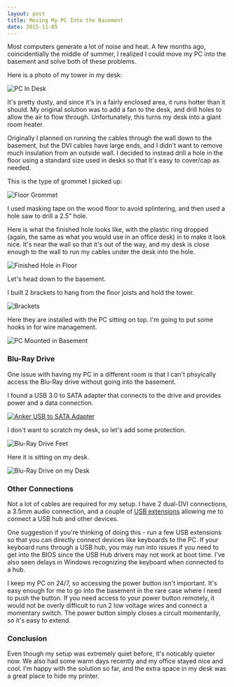 ```yaml
---
layout: post
title: Moving My PC Into the Basement
date: 2015-11-05
---
```


Most computers generate a lot of noise and heat. A few months ago, coincidentially the middle of summer, I realized I could move my PC into the basement and solve both of these problems.

Here is a photo of my tower in my desk:

![PC In Desk](pc-in-desk@2x.jpg)

It's pretty dusty, and since it's in a fairly enclosed area, it runs hotter than it should. My original solution was to add a fan to the desk, and drill holes to allow the air to flow through. Unfortunately, this turns my desk into a giant room heater.

Originally I planned on running the cables through the wall down to the basement, but the DVI cables have large ends, and I didn't want to remove much insulation from an outside wall. I decided to instead drill a hole in the floor using a standard size used in desks so that it's easy to cover/cap as needed.

This is the type of grommet I picked up:

![Floor Grommet](grommet.jpg)

I used masking tape on the wood floor to avoid splintering, and then used a hole saw to drill a 2.5" hole.

Here is what the finished hole looks like, with the plastic ring dropped (again, the same as what you would use in an office desk) in to make it look nice. It's near the wall so that it's out of the way, and my desk is close enough to the wall to run my cables under the desk into the hole.

![Finished Hole in Floor](finished-hole-in-floor@2x.jpg)

Let's head down to the basement.

I built 2 brackets to hang from the floor joists and hold the tower.

![Brackets](brackets@2x.jpg)

Here they are installed with the PC sitting on top. I'm going to put some hooks in for wire management.

![PC Mounted in Basement](pc-mounted-in-basement@2x.jpg)

### Blu-Ray Drive

One issue with having my PC in a different room is that I can't phsyically access the Blu-Ray drive without going into the basement.

I found a USB 3.0 to SATA adapter that connects to the drive and provides power and a data connection.

[![Anker USB to SATA Adapter](anker-sata-usb-adapter@2x.jpg)](http://www.amazon.com/gp/product/B005B3VO24?ref=ytechie-20)

I don't want to scratch my desk, so let's add some protection.

![Blu-Ray Drive Feet](blu-ray-feet@2x.jpg)

Here it is sitting on my desk.

![Blu-Ray Drive on my Desk](blu-ray-on-desk@2x.jpg)

### Other Connections

Not a lot of cables are required for my setup. I have 2 dual-DVI connections, a 3.5mm audio connection, and a couple of [USB extensions](http://www.monoprice.com/search/index?keyword=usb+extension) allowing me to connect a USB hub and other devices.

One suggestion if you're thinking of doing this - run a few USB extensions so that you can directly connect devices like keyboards to the PC. If your keyboard runs through a USB hub, you may run into issues if you need to get into the BIOS since the USB Hub drivers may not work at boot time. I've also seen delays in Windows recognizing the keyboard when connected to a hub.

I keep my PC on 24/7, so accessing the power button isn't important. It's easy enough for me to go into the basement in the rare case where I need to push the button. If you need access to your power button remotely, it would not be overly difficult to run 2 low voltage wires and connect a momentary switch. The power button simply closes a circuit momentarily, so it's easy to extend.

### Conclusion

Even though my setup was extremely quiet before, it's noticably quieter now. We also had some warm days recently and my office stayed nice and cool. I'm happy with the solution so far, and the extra space in my desk was a great place to hide my printer.